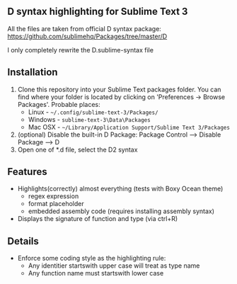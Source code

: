 D syntax highlighting for Sublime Text 3
----------------------------------------

All the files are taken from official D syntax package: https://github.com/sublimehq/Packages/tree/master/D

I only completely rewrite the D.sublime-syntax file

Installation
------------
1. Clone this repository into your Sublime Text packages folder. You can find where your folder is located by clicking on 'Preferences -> Browse Packages'. Probable places:
    * Linux - `~/.config/sublime-text-3/Packages/`
    * Windows - `sublime-text-3\Data\Packages`
    * Mac OSX - `~/Library/Application Support/Sublime Text 3/Packages`
2. (optional) Disable the built-in D Package: Package Control --> Disable Package --> D
3. Open one of *.d file, select the D2 syntax

Features
--------
- Highlights(correctly) almost everything (tests with Boxy Ocean theme)
    * regex expression
    * format placeholder
    * embedded assembly code (requires installing assembly syntax)
- Displays the signature of function and type (via ctrl+R)

Details
-------
- Enforce some coding style as the highlighting rule:
    * Any identitier startswith upper case will treat as type name
    * Any function name must startswith lower case
